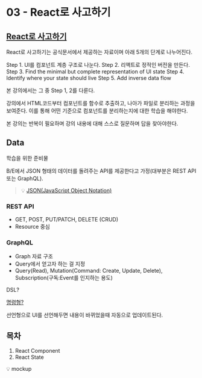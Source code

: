 # 03 - React로 사고하기

## [React로 사고하기](https://react.dev/learn/thinking-in-react)

React로 사고하기는 공식문서에서 제공하는 자료이며 아래 5개의 단계로 나누어진다.

Step 1. UI를 컴포넌트 계층 구조로 나눈다.
Step 2. 리액트로 정적인 버전을 만든다.
Step 3. Find the minimal but complete representation of UI state
Step 4. Identify where your state should live
Step 5. Add inverse data flow

본 강의에서는 그 중 Step 1, 2를 다룬다.

강의에서 HTML코드부터 컴포넌트를 함수로 추출하고, 나아가 파일로 분리하는 과정을 보여준다.
이를 통해 어떤 기준으로 컴포넌트를 분리하는지에 대한 학습을 해야한다.

본 강의는 반복이 필요하며 강의 내용에 대해 스스로 질문하며 답을 찾아야한다.

## Data

학습을 위한 준비물

B/E에서 JSON 형태의 데이터를 돌려주는 API를 제공한다고 가정(대부분은 REST API 또는 GraphQL).

> 💡 [JSON(JavaScript Object Notation)](https://www.json.org)

### REST API

- GET, POST, PUT/PATCH, DELETE (CRUD)
- Resource 중심

### GraphQL 

- Graph 자료 구조
- Query에서 얻고자 하는 걸 지정
- Query(Read), Mutation(Command: Create, Update, Delete), Subscription(구독:Event를 인지하는 용도)

DSL?

[명령형?](https://ko.wikipedia.org/wiki/명령형_프로그래밍)

선언형으로 UI를 선언해두면 내용이 바뀌었을때 자동으로 업데이트된다.

## 목차

1. React Component
2. React State

💡 mockup

